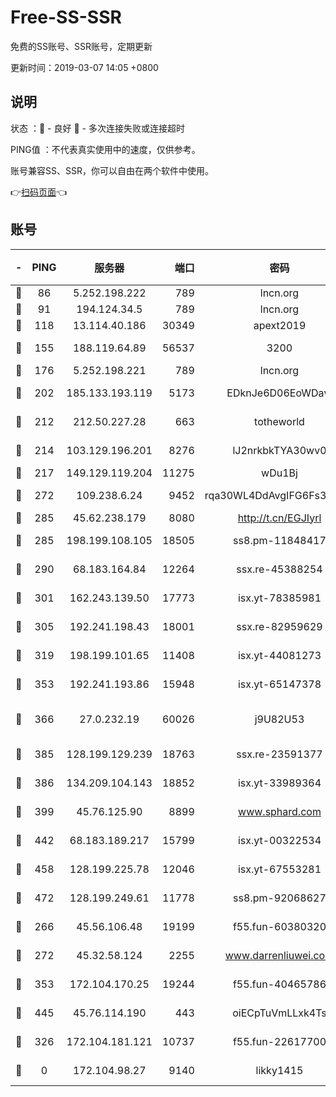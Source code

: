 # Free-SS-SSR

免费的SS账号、SSR账号，定期更新

更新时间：2019-03-07 14:05 +0800

## 说明

状态     ：🙂 - 良好 🙁 - 多次连接失败或连接超时

PING值   ：不代表真实使用中的速度，仅供参考。

账号兼容SS、SSR，你可以自由在两个软件中使用。

👉[扫码页面](https://liesauer.github.io/Free-SS-SSR/)👈

## 账号

|-|PING|服务器|端口|密码|加密方式|区域|
|:----:|:----:|:-----:|-----:|:----:|:----:|:----:|
|🙂|86|5.252.198.222|789|lncn.org|rc4|JP|
|🙂|91|194.124.34.5|789|lncn.org|rc4|JP|
|🙂|118|13.114.40.186|30349|apext2019|chacha20|JP|
|🙂|155|188.119.64.89|56537|3200|aes-256-cfb|RU|
|🙂|176|5.252.198.221|789|lncn.org|rc4|JP|
|🙂|202|185.133.193.119|5173|EDknJe6D06EoWDaw|aes-256-cfb|US|
|🙂|212|212.50.227.28|663|totheworld|aes-256-cfb|US|
|🙂|214|103.129.196.201|8276|lJ2nrkbkTYA30wv0|aes-256-cfb|US|
|🙂|217|149.129.119.204|11275|wDu1Bj|rc4-md5|HK|
|🙂|272|109.238.6.24|9452|rqa30WL4DdAvgIFG6Fs3znzTa|aes-256-cfb|FR|
|🙂|285|45.62.238.179|8080|http://t.cn/EGJIyrl|rc4-md5|CA|
|🙂|285|198.199.108.105|18505|ss8.pm-11848417|aes-256-cfb|US|
|🙂|290|68.183.164.84|12264|ssx.re-45388254|aes-256-cfb|US|
|🙂|301|162.243.139.50|17773|isx.yt-78385981|aes-256-cfb|US|
|🙂|305|192.241.198.43|18001|ssx.re-82959629|aes-256-cfb|US|
|🙂|319|198.199.101.65|11408|isx.yt-44081273|aes-256-cfb|US|
|🙂|353|192.241.193.86|15948|isx.yt-65147378|aes-256-cfb|US|
|🙂|366|27.0.232.19|60026|j9U82U53|xchacha20-ietf-poly1305|HK|
|🙂|385|128.199.129.239|18763|ssx.re-23591377|aes-256-cfb|SG|
|🙂|386|134.209.104.143|18852|isx.yt-33989364|aes-256-cfb|SG|
|🙂|399|45.76.125.90|8899|www.sphard.com|aes-256-cfb|AU|
|🙂|442|68.183.189.217|15799|isx.yt-00322534|aes-256-cfb|SG|
|🙂|458|128.199.225.78|12046|isx.yt-67553281|aes-256-cfb|SG|
|🙂|472|128.199.249.61|11778|ss8.pm-92068627|aes-256-cfb|SG|
|🙂|266|45.56.106.48|19199|f55.fun-60380320|aes-256-cfb|US|
|🙂|272|45.32.58.124|2255|www.darrenliuwei.com|aes-256-cfb|JP|
|🙂|353|172.104.170.25|19244|f55.fun-40465786|aes-256-cfb|SG|
|🙂|445|45.76.114.190|443|oiECpTuVmLLxk4Ts|aes-256-cfb|AU|
|🙁|326|172.104.181.121|10737|f55.fun-22617700|aes-256-cfb|SG|
|🙁|0|172.104.98.27|9140|likky1415|aes-256-cfb|JP|
